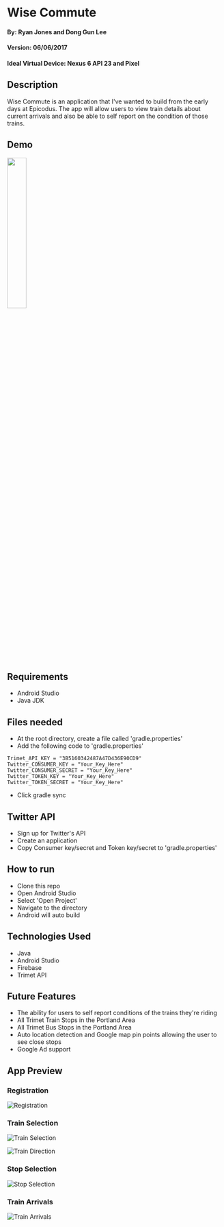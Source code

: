 # Wise Commute

#### By: Ryan Jones and Dong Gun Lee
#### Version: 06/06/2017
#### Ideal Virtual Device: Nexus 6 API 23 and Pixel 

## Description
Wise Commute is an application that I've wanted to build from the early days at Epicodus. The app will allow users to view train details about current arrivals and also be able to self report on the condition of those trains.

## Demo
<img src="http://g.recordit.co/jdthmGjgIU.gif" width="30%">

## Requirements
* Android Studio
* Java JDK

## Files needed
* At the root directory, create a file called 'gradle.properties'
* Add the following code to 'gradle.properties'
```
Trimet_API_KEY = "3B5160342487A47D436E90CD9"
Twitter_CONSUMER_KEY = "Your_Key_Here"
Twitter_CONSUMER_SECRET = "Your_Key_Here"
Twitter_TOKEN_KEY = "Your_Key_Here"
Twitter_TOKEN_SECRET = "Your_Key_Here"
```
* Click gradle sync

## Twitter API
* Sign up for Twitter's API
* Create an application
* Copy Consumer key/secret and Token key/secret to 'gradle.properties'

## How to run
* Clone this repo
* Open Android Studio
* Select 'Open Project'
* Navigate to the directory
* Android will auto build

## Technologies Used
* Java
* Android Studio
* Firebase
* Trimet API

## Future Features
* The ability for users to self report conditions of the trains they're riding
* All Trimet Train Stops in the Portland Area
* All Trimet Bus Stops in the Portland Area
* Auto location detection and Google map pin points allowing the user to see close stops
* Google Ad support

## App Preview

### Registration
![Registration](https://github.com/Znergy/android-wise-commute/blob/master/app/src/main/res/drawable/register.png)

### Train Selection
![Train Selection](https://github.com/Znergy/android-wise-commute/blob/master/app/src/main/res/drawable/traincolor.png)

![Train Direction](https://github.com/Znergy/android-wise-commute/blob/master/app/src/main/res/drawable/traincolorclicked.png)

### Stop Selection
![Stop Selection](https://github.com/Znergy/android-wise-commute/blob/master/app/src/main/res/drawable/stoplist.png)

### Train Arrivals
![Train Arrivals](https://github.com/Znergy/android-wise-commute/blob/master/app/src/main/res/drawable/arrivals.png)





